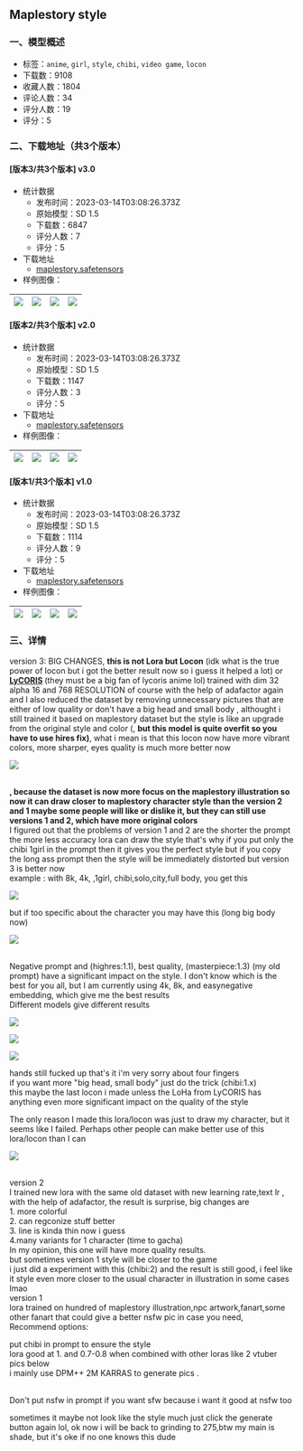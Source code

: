 ## Maplestory style 
### 一、模型概述

- 标签：`anime`, `girl`, `style`, `chibi`, `video game`, `locon`
- 下载数：9108
- 收藏人数：1804
- 评论人数：34
- 评分人数：19
- 评分：5

### 二、下载地址（共3个版本）

#### [版本3/共3个版本] v3.0

- 统计数据
  - 发布时间：2023-03-14T03:08:26.373Z
  - 原始模型：SD 1.5
  - 下载数：6847
  - 评分人数：7
  - 评分：5
- 下载地址
  - [maplestory.safetensors](https://civitai.com/api/download/models/21540)
- 样例图像：

| <img src="https://image.civitai.com/xG1nkqKTMzGDvpLrqFT7WA/80c520ee-9f5f-4b8f-7113-f3f7d0208400/width=450/228958.jpeg" /> | <img src="https://image.civitai.com/xG1nkqKTMzGDvpLrqFT7WA/9de1b699-616a-4b5d-989e-f6955dc34e00/width=450/228957.jpeg" /> | <img src="https://image.civitai.com/xG1nkqKTMzGDvpLrqFT7WA/9bb0ffc3-9253-463d-d6ef-d9014724fb00/width=450/228956.jpeg" /> | <img src="https://image.civitai.com/xG1nkqKTMzGDvpLrqFT7WA/34b21f6c-f680-4b85-013a-ead1a0cf7f00/width=450/228955.jpeg" /> |
| ---- | ---- | ---- | ---- |

#### [版本2/共3个版本] v2.0

- 统计数据
  - 发布时间：2023-03-14T03:08:26.373Z
  - 原始模型：SD 1.5
  - 下载数：1147
  - 评分人数：3
  - 评分：5
- 下载地址
  - [maplestory.safetensors](https://civitai.com/api/download/models/18727)
- 样例图像：

| <img src="https://image.civitai.com/xG1nkqKTMzGDvpLrqFT7WA/a768410d-42e1-4240-932a-840c86f15d00/width=450/194445.jpeg" /> | <img src="https://image.civitai.com/xG1nkqKTMzGDvpLrqFT7WA/9a813f9e-03ba-46d8-4dfa-088f0b9e0400/width=450/194446.jpeg" /> | <img src="https://image.civitai.com/xG1nkqKTMzGDvpLrqFT7WA/37464558-12d8-45fc-b9a5-bc5b75b23c00/width=450/194444.jpeg" /> | <img src="https://image.civitai.com/xG1nkqKTMzGDvpLrqFT7WA/951f442e-d4a3-460f-c0e2-cbe043ecf500/width=450/194443.jpeg" /> |
| ---- | ---- | ---- | ---- |

#### [版本1/共3个版本] v1.0

- 统计数据
  - 发布时间：2023-03-14T03:08:26.373Z
  - 原始模型：SD 1.5
  - 下载数：1114
  - 评分人数：9
  - 评分：5
- 下载地址
  - [maplestory.safetensors](https://civitai.com/api/download/models/16847)
- 样例图像：

| <img src="https://image.civitai.com/xG1nkqKTMzGDvpLrqFT7WA/353c0e23-73f2-477b-8576-dadf1c2ae900/width=450/170308.jpeg" /> | <img src="https://image.civitai.com/xG1nkqKTMzGDvpLrqFT7WA/85a7a925-4bdf-40f2-0778-d44f8c156500/width=450/217033.jpeg" /> | <img src="https://image.civitai.com/xG1nkqKTMzGDvpLrqFT7WA/e15c7120-b1a0-403f-b3c3-7a126d092700/width=450/170306.jpeg" /> | <img src="https://image.civitai.com/xG1nkqKTMzGDvpLrqFT7WA/b117fda0-38bb-4e0d-af88-e1d91d54ff00/width=450/217032.jpeg" /> |
| ---- | ---- | ---- | ---- |


### 三、详情
<p>version 3: BIG CHANGES, <strong>this is not Lora but Locon</strong> (idk what is the true power of locon but i got the better result now so i guess it helped a lot) or <a target="_blank" rel="ugc" href="https://github.com/KohakuBlueleaf/LyCORIS"><strong>LyCORIS</strong></a><strong> </strong>(they must be a big fan of lycoris anime lol)<strong> </strong>trained with dim 32 alpha 16 and 768 RESOLUTION of course with the help of adafactor again and I also reduced the dataset by removing unnecessary pictures that are either of low quality or don't have a big head and small body , althought i still trained it based on maplestory dataset but the style is like an upgrade from the original style and color (, <strong>but this model is quite overfit so you have to use hires fix)</strong>, what i mean is that this locon now have more vibrant colors, more sharper, eyes quality is much more better now</p><p></p><img src="https://imagecache.civitai.com/xG1nkqKTMzGDvpLrqFT7WA/4fa9090c-a14c-466e-099f-9f40537d6900/width=525/4fa9090c-a14c-466e-099f-9f40537d6900" /><p><br /><strong>, because the dataset is now more focus on the maplestory illustration so now it can draw closer to maplestory character style than the version 2 and 1 maybe some people will like or dislike it, but they can still use versions 1 and 2, which have more original colors</strong><br />I figured out that the problems of version 1 and 2 are the shorter the prompt the more less accuracy lora can draw the style that's why if you put only the chibi 1girl in the prompt then it gives you the perfect style but if you copy the long ass prompt then the style will be immediately distorted but version 3 is better now<br />example : with 8k, 4k, ,1girl, chibi,solo,city,full body, you get this<br /></p><img src="https://imagecache.civitai.com/xG1nkqKTMzGDvpLrqFT7WA/f9759f46-7651-45f0-1bfc-025898a6a700/width=525/f9759f46-7651-45f0-1bfc-025898a6a700" /><p>but if too specific about the character you may have this (long big body now)<br /></p><p></p><img src="https://imagecache.civitai.com/xG1nkqKTMzGDvpLrqFT7WA/dc8c0b44-652f-4cb3-80f1-2b5bfb9b8e00/width=525/dc8c0b44-652f-4cb3-80f1-2b5bfb9b8e00" /><p><br />Negative prompt and (highres:1.1), best quality, (masterpiece:1.3) (my old prompt) have a significant impact on the style. I don't know which is the best for you all, but I am currently using 4k, 8k, and easynegative embedding, which give me the best results <br />Different models give different results<br /></p><img src="https://imagecache.civitai.com/xG1nkqKTMzGDvpLrqFT7WA/c8083b54-8d2f-4e56-952d-cfb253e6c400/width=525/c8083b54-8d2f-4e56-952d-cfb253e6c400" /><p></p><img src="https://imagecache.civitai.com/xG1nkqKTMzGDvpLrqFT7WA/265a1655-d372-4d5a-0b78-0d1e9ec42b00/width=525/265a1655-d372-4d5a-0b78-0d1e9ec42b00" /><p></p><img src="https://imagecache.civitai.com/xG1nkqKTMzGDvpLrqFT7WA/ed7c7561-6448-49e2-4cc0-4ea5560f9200/width=525/ed7c7561-6448-49e2-4cc0-4ea5560f9200" /><p>hands still fucked up that's it i'm very sorry about four fingers<br />if you want more "big head, small body" just do the trick (chibi:1.x)<br />this maybe the last locon i made unless the LoHa from LyCORIS has anything even more significant impact on the quality of the style</p><p>The only reason I made this lora/locon was just to draw my character, but it seems like I failed. Perhaps other people can make better use of this lora/locon than I can</p><p></p><img src="https://imagecache.civitai.com/xG1nkqKTMzGDvpLrqFT7WA/e55ba4bf-1c41-4a98-b2bf-98388f206600/width=525/e55ba4bf-1c41-4a98-b2bf-98388f206600" /><p><br />version 2<br />I trained new lora with the same old dataset with new learning rate,text lr , with the help of adafactor, the result is surprise, big changes are <br />1. more colorful<br />2. can regconize stuff better <br />3. line is kinda thin now i guess<br />4.many variants for 1 character (time to gacha)<br />In my opinion, this one will have more quality results.<br />but sometimes version 1 style will be closer to the game<br />i just did a experiment with this (chibi:2) and the result is still good, i feel like it style even more closer to the usual character in illustration in some cases lmao<br />version 1<br />lora trained on hundred of maplestory illustration,npc artwork,fanart,some other fanart that could give a better nsfw pic in case you need,<br />Recommend options:</p><p>put chibi in prompt to ensure the style<br />lora good at 1. and 0.7-0.8 when combined with other loras like 2 vtuber pics below<br />i mainly use DPM++ 2M KARRAS to generate pics .</p><p><br />Don't put nsfw in prompt if you want sfw because i want it good at nsfw too</p><p>sometimes it maybe not look like the style much just click the generate button again lol, ok now i will be back to grinding to 275,btw my main is shade, but it's oke if no one knows this dude</p>